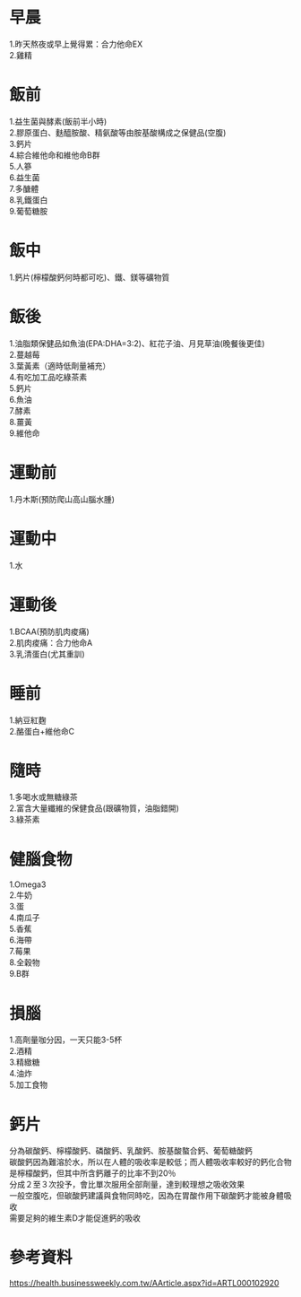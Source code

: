 # 早晨
1.昨天熬夜或早上覺得累：合力他命EX   
2.雞精  

# 飯前  
1.益生菌與酵素(飯前半小時)  
2.膠原蛋白、麩醯胺酸、精氨酸等由胺基酸構成之保健品(空腹)  
3.鈣片  
4.綜合維他命和維他命B群  
5.人篸  
6.益生菌  
7.多醣體  
8.乳鐵蛋白  
9.葡萄糖胺  


# 飯中  
1.鈣片(檸檬酸鈣何時都可吃)、鐵、鎂等礦物質  

# 飯後  
1.油脂類保健品如魚油(EPA:DHA=3:2)、紅花子油、月見草油(晚餐後更佳)  
2.蔓越莓  
3.葉黃素（適時低劑量補充）    
4.有吃加工品吃綠茶素   
5.鈣片  
6.魚油  
7.酵素  
8.薑黃  
9.維他命  

# 運動前  
1.丹木斯(預防爬山高山腦水腫)  

# 運動中  
1.水  

# 運動後  
1.BCAA(預防肌肉痠痛)  
2.肌肉痠痛：合力他命A  
3.乳清蛋白(尤其重訓)   

# 睡前  
1.納豆紅麴  
2.酪蛋白+維他命C    

# 隨時  
1.多喝水或無糖綠茶  
2.富含大量纖維的保健食品(跟礦物質，油脂錯開)  
3.綠茶素  

# 健腦食物
1.Omega3  
2.牛奶  
3.蛋  
4.南瓜子  
5.香蕉  
6.海帶  
7.莓果  
8.全穀物  
9.B群  

# 損腦
1.高劑量咖分因，一天只能3-5杯    
2.酒精  
3.精緻糖  
4.油炸  
5.加工食物  

# 鈣片
分為碳酸鈣、檸檬酸鈣、磷酸鈣、乳酸鈣、胺基酸螯合鈣、葡萄糖酸鈣  
碳酸鈣因為難溶於水，所以在人體的吸收率是較低；而人體吸收率較好的鈣化合物是檸檬酸鈣，但其中所含鈣離子的比率不到20％  
分成２至３次投予，會比單次服用全部劑量，達到較理想之吸收效果   
一般空腹吃，但碳酸鈣建議與食物同時吃，因為在胃酸作用下碳酸鈣才能被身體吸收   
需要足夠的維生素D才能促進鈣的吸收  


# 參考資料  
https://health.businessweekly.com.tw/AArticle.aspx?id=ARTL000102920  
